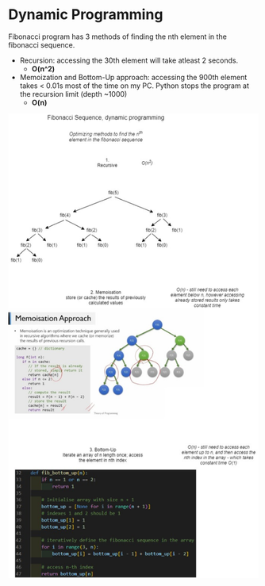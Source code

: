 # Dynamic Programming

Fibonacci program has 3 methods of finding the nth element in the fibonacci sequence.

- Recursion: accessing the 30th element will take atleast 2 seconds.
  - **O(n^2)**
- Memoization and Bottom-Up approach: accessing the 900th element takes < 0.01s most of the time on my PC. Python stops the program at the recursion limit (depth ~1000)
  - **O(n)**

![the 3 methods visualized](./img/Fib-Dynamic-Programming.jpg)
